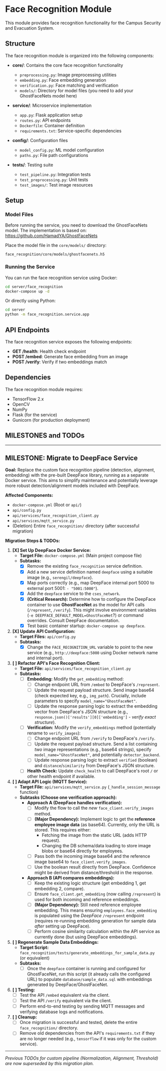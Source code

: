 # Face Recognition Module

This module provides face recognition functionality for the Campus Security and Evacuation System.

## Structure

The face recognition module is organized into the following components:

- **core/**: Contains the core face recognition functionality
  - `preprocessing.py`: Image preprocessing utilities
  - `embedding.py`: Face embedding generation
  - `verification.py`: Face matching and verification
  - `models/`: Directory for model files (you need to add your GhostFaceNets model here)

- **service/**: Microservice implementation
  - `app.py`: Flask application setup
  - `routes.py`: API endpoints
  - `Dockerfile`: Container definition
  - `requirements.txt`: Service-specific dependencies

- **config/**: Configuration files
  - `model_config.py`: ML model configuration
  - `paths.py`: File path configurations

- **tests/**: Testing suite
  - `test_pipeline.py`: Integration tests
  - `test_preprocessing.py`: Unit tests
  - `test_images/`: Test image resources

## Setup

### Model Files

Before running the service, you need to download the GhostFaceNets model. The implementation is based on: 
https://github.com/HamadYA/GhostFaceNets

Place the model file in the `core/models/` directory:

```
face_recognition/core/models/ghostfacenets.h5
```

### Running the Service

You can run the face recognition service using Docker:

```bash
cd server/face_recognition
docker-compose up -d
```

Or directly using Python:

```bash
cd server
python -m face_recognition.service.app
```

## API Endpoints

The face recognition service exposes the following endpoints:

- **GET /health**: Health check endpoint
- **POST /embed**: Generate face embedding from an image
- **POST /verify**: Verify if two embeddings match

## Dependencies

The face recognition module requires:

- TensorFlow 2.x
- OpenCV
- NumPy
- Flask (for the service)
- Gunicorn (for production deployment) 


## MILESTONES and TODOs

---
## MILESTONE: Migrate to DeepFace Service

**Goal:** Replace the custom face recognition pipeline (detection, alignment, embedding) with the pre-built DeepFace library, running as a separate Docker service. This aims to simplify maintenance and potentially leverage more robust detection/alignment models included with DeepFace.

**Affected Components:**
*   `docker-compose.yml` (Root or `api/`)
*   `api/config.py`
*   `api/services/face_recognition_client.py`
*   `api/services/mqtt_service.py`
*   (Deletion) Entire `face_recognition/` directory (after successful migration)

**Migration Steps & TODOs:**

1.  **[X] Set Up DeepFace Docker Service:**
    *   **Target File:** `docker-compose.yml` (Main project compose file)
    *   **Subtasks:**
        *   [X] Remove the existing `face_recognition` service definition.
        *   [X] Add a new service definition named `deepface` using a suitable image (e.g., `serengil/deepface`).
        *   [X] Map ports correctly (e.g., map DeepFace internal port 5000 to external port 5001: `- "5001:5000"`).
        *   [X] Add the `deepface` service to the `cses_network`.
        *   [X] **(Critical Research):** Determine how to configure the DeepFace container to use **GhostFaceNet** as the model for API calls (`/represent`, `/verify`). This might involve environment variables (`-e DEEPFACE_DEFAULT_MODEL=GhostFaceNet`?) or command overrides. Consult DeepFace documentation.
        *   [X] Test basic container startup: `docker-compose up deepface`.

2.  **[X] Update API Configuration:**
    *   **Target Files:**  `api/config.py`
    *   **Subtasks:**
        *   [X] Change the `FACE_RECOGNITION_URL` variable to point to the new service (e.g., `http://deepface:5000` using Docker network name and internal port).

3.  **[ ] Refactor API's Face Recognition Client:**
    *   **Target File:** `api/services/face_recognition_client.py`
    *   **Subtasks:**
        *   [ ] **Embedding:** Modify the `get_embedding` method:
            *   [ ] Change endpoint URL from `/embed` to DeepFace's `/represent`.
            *   [ ] Update the request payload structure. Send image base64 (check expected key, e.g., `img_path`). Crucially, include parameters to specify `model_name="GhostFaceNet"`.
            *   [ ] Update the response parsing logic to extract the embedding vector from DeepFace's JSON structure (e.g., `response.json()['results'][0]['embedding']` - *verify exact structure*).
        *   [ ] **Verification:** Modify the `verify_embeddings` method (potentially rename to `verify_images`):
            *   [ ] Change endpoint URL from `/verify` to DeepFace's `/verify`.
            *   [ ] Update the request payload structure. Send a list containing *two* image representations (e.g., base64 strings), specify `model_name="GhostFaceNet"`, and potentially `detector_backend`.
            *   [ ] Update response parsing logic to extract `verified` (boolean) and `distance`/`similarity` from DeepFace's JSON structure.
        *   [ ] **Health Check:** Update `check_health` to call DeepFace's root `/` or other health endpoint if available.

4.  **[ ] Adapt API Logic (MQTT Service):**
    *   **Target File:** `api/services/mqtt_service.py` (`_handle_session_message` function)
    *   **Subtasks (Choose one verification approach):**
        *   **Approach A (DeepFace handles verification):**
            *   [ ] Modify the flow to call the *new* `face_client.verify_images` method.
            *   [ ] **(Major Dependency):** Implement logic to get the **reference employee image data** (as base64). Currently, only the URL is stored. This requires either:
                *   Fetching the image from the static URL (adds HTTP request).
                *   Changing the DB schema/data loading to store image blobs or base64 directly for employees.
            *   [ ] Pass both the incoming image base64 and the reference image base64 to `face_client.verify_images`.
            *   [ ] Use the boolean result directly from DeepFace. Confidence might be derived from distance/threshold in the response.
        *   **Approach B (API compares embeddings):**
            *   [ ] Keep the existing logic structure (get embedding 1, get embedding 2, compare).
            *   [ ] Ensure `face_client.get_embedding` (now calling `/represent`) is used for both incoming and reference embeddings.
            *   [ ] **(Major Dependency):** Still need reference employee embedding. This means ensuring `employees.face_embedding` is populated using the *DeepFace* `/represent` endpoint (requires re-running embedding generation for sample data *after* setting up DeepFace).
            *   [ ] Perform cosine similarity calculation within the API service as currently done (but using DeepFace embeddings).

5.  **[ ] Regenerate Sample Data Embeddings:**
    *   **Target Script:** `face_recognition/tests/generate_embeddings_for_sample_data.py` (or equivalent)
    *   **Subtasks:**
        *   [ ] Once the `deepface` container is running and configured for GhostFaceNet, run this script (it already calls the configured URL) to populate `database/sample_data.sql` with embeddings generated by DeepFace/GhostFaceNet.

6.  **[ ] Testing:**
    *   [ ] Test the API `/embed` equivalent via the client.
    *   [ ] Test the API `/verify` equivalent via the client.
    *   [ ] Perform end-to-end testing by sending MQTT messages and verifying database logs and notifications.

7.  **[ ] Cleanup:**
    *   [ ] Once migration is successful and tested, delete the entire `face_recognition/` directory.
    *   [ ] Remove old dependencies from the API's `requirements.txt` if they are no longer needed (e.g., `tensorflow` if it was only for the custom service).

---
*Previous TODOs for custom pipeline (Normalization, Alignment, Threshold) are now superseded by this migration plan.*



